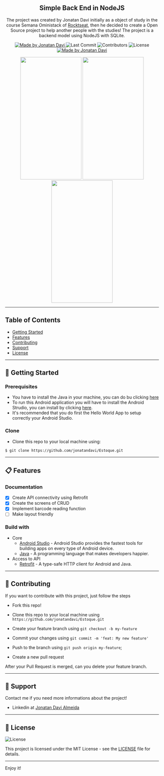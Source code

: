 <h2 align="center">
  Simple Back End in NodeJS
</h2>

<p align="center">The project was created by Jonatan Davi initially as a object of study in the course Semana Oministack of <a href="https://rocketseat.com.br">Rocktseat</a>, then he decided to create a Open Source project to help another people with the studies! The project is a backend model using NodeJS with SQLite.</p>

<p align="center">
  <a href="https://github.com/jonatandavi">
    <img alt="Made by Jonatan Davi" src="https://img.shields.io/badge/made%20by-Jonatan%20Davi-brightgreen">
  </a>

  <img alt="Last Commit" src="https://img.shields.io/github/last-commit/jonatandavi/backend-nodejs">

  <img alt="Contributors" src="https://img.shields.io/github/contributors/jonatandavi/backend-nodejs">

  <img alt="License" src="https://img.shields.io/badge/license-MIT-%2304D361">

  <a href="https://github.com/lucasmontano">
    <img alt="Made by Jonatan Davi" src="https://img.shields.io/badge/readme%20template-Lucas%20Montano-brightgreen">
  </a>
</p>

<div align="center">
    <img src="./images/home.png" width="200" height="400" /> 
    <img src="./images/Screen1.png" width="200" height="400" /> 
    <img src="./images/Screen2.png" width="200" height="400" />
</div>

---

## Table of Contents

<ul>
  <li><a href="#-getting-started">Getting Started</a></li>
  <li><a href="#-features">Features</a></li>
  <li><a href="#-contributing">Contributing</a></li>
  <li><a href="#-support">Support</a></li>
  <li><a href="#-license">License</a></li>
</ul>

---

## 🚀 Getting Started

### Prerequisites

- You have to install the Java in your machine, you can do bu clicking [here](https://www.google.com/url?sa=t&rct=j&q=&esrc=s&source=web&cd=&cad=rja&uact=8&ved=2ahUKEwj86OGn3s_qAhWxGbkGHWgIDLEQjBAwAXoECAYQAg&url=https%3A%2F%2Fwww.java.com%2Fpt_BR%2Fdownload%2F&usg=AOvVaw2xls_-5O4ST3cU7is5scWk)
- To run this Android application you will have to install the Android Strudio, you can install by clicking [here](https://developer.android.com/studio).
- It's recommended that you do first the Hello World App to setup correctly your Android Studio.

### Clone

- Clone this repo to your local machine using:

```
$ git clone https://github.com/jonatandavi/Estoque.git
```

---

## 📋 Features

### Documentation

- [x] Create API connectivity using Retrofit
- [x] Create the screens of CRUD
- [x] Implement barcode reading function
- [ ] Make layout friendly

### Build with

- Core
  - [Android Studio](https://developer.android.com/studio) - Android Studio provides the fastest tools for building apps on every type of Android device.
  - [Java](https://www.java.com/) - A programming language that makes developers happier.
- Access to API
  - [Retrofit](https://square.github.io/retrofit/) - A type-safe HTTP client for Android and Java.

---

## 🤔 Contributing

If you want to contribute with this project, just follow the steps

- Fork this repo!

- Clone this repo to your local machine using `https://github.com/jonatandavi/Estoque.git`

- Create your feature branch using `git checkout -b my-feature`

- Commit your changes using `git commit -m 'feat: My new feature'`

- Push to the branch using `git push origin my-feature`;

- Create a new pull request

After your Pull Request is merged, can you delete your feature branch.

---

## 📌 Support

Contact me if you need more informations about the project!

- Linkedin at [Jonatan Davi Almeida](https://www.linkedin.com/in/jônatan-davi-reis-de-almeida-3b6346117/)

---

## 📝 License

<img alt="License" src="https://img.shields.io/badge/license-MIT-%2304D361">

This project is licensed under the MIT License - see the [LICENSE](LICENSE) file for details.

---

Enjoy it!

